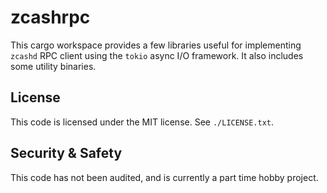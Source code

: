 # zcashrpc

This cargo workspace provides a few libraries useful for implementing
`zcashd` RPC client using the `tokio` async I/O framework. It also
includes some utility binaries.

## License

This code is licensed under the MIT license. See `./LICENSE.txt`.

## Security & Safety

This code has not been audited, and is currently a part time hobby project.
